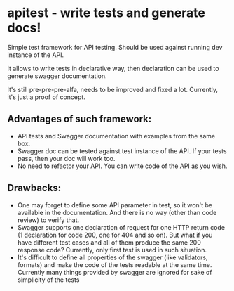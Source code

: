 # apitest - write tests and generate docs!

Simple test framework for API testing. Should be used against running dev instance of the API.

It allows to write tests in declarative way, then declaration can be used to generate swagger documentation.

It's still pre-pre-pre-alfa, needs to be improved and fixed a lot. Currently, it's just a proof of concept.

## Advantages of such framework:
- API tests and Swagger documentation with examples from the same box.
- Swagger doc can be tested against test instance of the API. If your tests pass, then your doc will work too.
- No need to refactor your API. You can write code of the API as you wish.

## Drawbacks:
- One may forget to define some API parameter in test, so it won't be available in the documentation. And there is no way (other than code review) to verify that.
- Swagger supports one declaration of request for one HTTP return code (1 declaration for code 200, one for 404 and so on). But what if you have different test cases and all of them produce the same 200 response code? Currently, only first test is used in such situation.
- It's difficult to define all properties of the swagger (like validators, formats) and make the code of the tests readable at the same time. Currently many things provided by swagger are ignored for sake of simplicity of the tests
